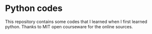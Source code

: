 # Python codes

This repository contains some codes that I learned when I first learned python.
Thanks to MIT open courseware for the online sources.


